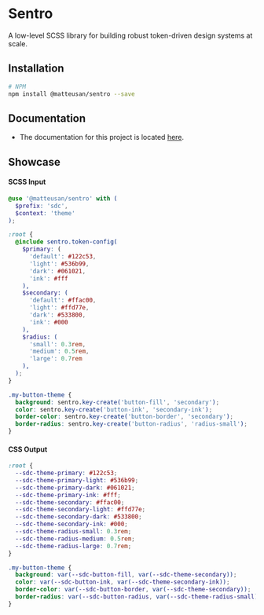 # Sentro
A low-level SCSS library for building robust token-driven design systems at scale.

## Installation
```sh
# NPM
npm install @matteusan/sentro --save
```

## Documentation
- The documentation for this project is located [here](https://docs.matteusan.me/docs/sentro).

## Showcase
#### SCSS Input
```scss
@use '@matteusan/sentro' with (
  $prefix: 'sdc',
  $context: 'theme'
);

:root {
  @include sentro.token-config(
    $primary: (
      'default': #122c53,
      'light': #536b99,
      'dark': #061021,
      'ink': #fff
    ),
    $secondary: (
      'default': #ffac00,
      'light': #ffd77e,
      'dark': #533800,
      'ink': #000
    ),
    $radius: (
      'small': 0.3rem,
      'medium': 0.5rem,
      'large': 0.7rem
    ),
  );
}

.my-button-theme {
  background: sentro.key-create('button-fill', 'secondary');
  color: sentro.key-create('button-ink', 'secondary-ink');
  border-color: sentro.key-create('button-border', 'secondary');
  border-radius: sentro.key-create('button-radius', 'radius-small');
}
```

#### CSS Output
```css
:root {
  --sdc-theme-primary: #122c53;
  --sdc-theme-primary-light: #536b99;
  --sdc-theme-primary-dark: #061021;
  --sdc-theme-primary-ink: #fff;
  --sdc-theme-secondary: #ffac00;
  --sdc-theme-secondary-light: #ffd77e;
  --sdc-theme-secondary-dark: #533800;
  --sdc-theme-secondary-ink: #000;
  --sdc-theme-radius-small: 0.3rem;
  --sdc-theme-radius-medium: 0.5rem;
  --sdc-theme-radius-large: 0.7rem;
}

.my-button-theme {
  background: var(--sdc-button-fill, var(--sdc-theme-secondary));
  color: var(--sdc-button-ink, var(--sdc-theme-secondary-ink));
  border-color: var(--sdc-button-border, var(--sdc-theme-secondary));
  border-radius: var(--sdc-button-radius, var(--sdc-theme-radius-small));
}
```